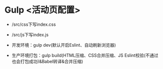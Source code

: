 # Gulp <活动页配置>

* /src/css下写index.css

* /src/js下写index.js

* 开发环境：gulp dev(默认开启Eslint、自动刷新浏览器)

* 生产环境打包：gulp build(HTML压缩、CSS合并压缩、JS Eslint校验(不通过也会打包成功)&Babel转译&合并压缩)